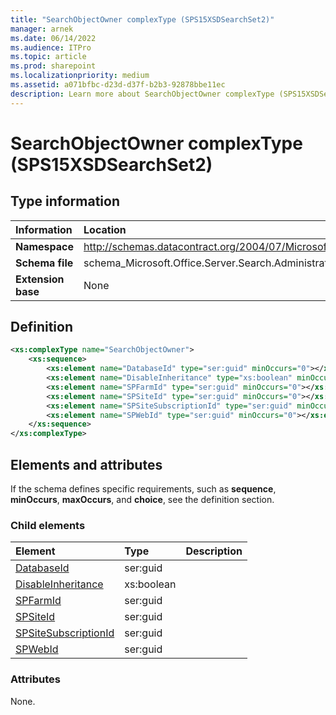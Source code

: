 ```yaml
---
title: "SearchObjectOwner complexType (SPS15XSDSearchSet2)"
manager: arnek
ms.date: 06/14/2022
ms.audience: ITPro
ms.topic: article
ms.prod: sharepoint
ms.localizationpriority: medium
ms.assetid: a071bfbc-d23d-d37f-b2b3-92878bbe11ec
description: Learn more about SearchObjectOwner complexType (SPS15XSDSearchSet2).
---
```


# SearchObjectOwner complexType (SPS15XSDSearchSet2)

 
  
## Type information

|Information|Location|
|:-----|:-----|
|**Namespace** |http://schemas.datacontract.org/2004/07/Microsoft.Office.Server.Search.Administration  |
|**Schema file** |schema_Microsoft.Office.Server.Search.Administration.xsd  |
|**Extension base** |None   |
   
## Definition

```XML
<xs:complexType name="SearchObjectOwner">
    <xs:sequence>
        <xs:element name="DatabaseId" type="ser:guid" minOccurs="0"></xs:element>
        <xs:element name="DisableInheritance" type="xs:boolean" minOccurs="0"></xs:element>
        <xs:element name="SPFarmId" type="ser:guid" minOccurs="0"></xs:element>
        <xs:element name="SPSiteId" type="ser:guid" minOccurs="0"></xs:element>
        <xs:element name="SPSiteSubscriptionId" type="ser:guid" minOccurs="0"></xs:element>
        <xs:element name="SPWebId" type="ser:guid" minOccurs="0"></xs:element>
    </xs:sequence>
</xs:complexType>

```

## Elements and attributes

If the schema defines specific requirements, such as **sequence**, **minOccurs**, **maxOccurs**, and **choice**, see the definition section. 
  
### Child elements

|**Element**|**Type**|**Description**|
|:-----|:-----|:-----|
|[DatabaseId](databaseid-element-searchobjectowner-complextypesps15xsdsearchset2.md) <br/> |ser:guid  <br/> ||
|[DisableInheritance](disableinheritance-element-searchobjectowner-complextypesps15xsdsearchset2.md) <br/> |xs:boolean  <br/> ||
|[SPFarmId](spfarmid-element-searchobjectowner-complextypesps15xsdsearchset2.md) <br/> |ser:guid  <br/> ||
|[SPSiteId](spsiteid-element-searchobjectowner-complextypesps15xsdsearchset2.md) <br/> |ser:guid  <br/> ||
|[SPSiteSubscriptionId](spsitesubscriptionid-element-searchobjectowner-complextypesps15xsdsearchset2.md) <br/> |ser:guid  <br/> ||
|[SPWebId](spwebid-element-searchobjectowner-complextypesps15xsdsearchset2.md) <br/> |ser:guid  <br/> ||
   
### Attributes

None.
  

